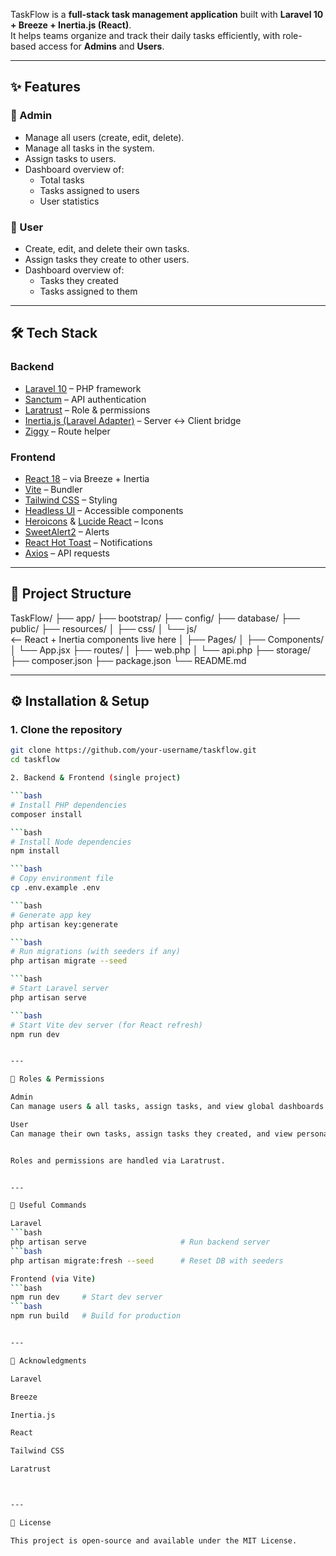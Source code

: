 
TaskFlow is a **full-stack task management application** built with **Laravel 10 + Breeze + Inertia.js (React)**.  
It helps teams organize and track their daily tasks efficiently, with role-based access for **Admins** and **Users**.

---

## ✨ Features

### 👑 Admin
- Manage all users (create, edit, delete).
- Manage all tasks in the system.
- Assign tasks to users.
- Dashboard overview of:
  - Total tasks
  - Tasks assigned to users
  - User statistics

### 👤 User
- Create, edit, and delete their own tasks.
- Assign tasks they create to other users.
- Dashboard overview of:
  - Tasks they created
  - Tasks assigned to them

---

## 🛠️ Tech Stack

### Backend
- [Laravel 10](https://laravel.com/) – PHP framework
- [Sanctum](https://laravel.com/docs/sanctum) – API authentication
- [Laratrust](https://github.com/santigarcor/laratrust) – Role & permissions
- [Inertia.js (Laravel Adapter)](https://inertiajs.com/) – Server ↔ Client bridge
- [Ziggy](https://github.com/tighten/ziggy) – Route helper

### Frontend
- [React 18](https://react.dev/) – via Breeze + Inertia
- [Vite](https://vitejs.dev/) – Bundler
- [Tailwind CSS](https://tailwindcss.com/) – Styling
- [Headless UI](https://headlessui.dev/) – Accessible components
- [Heroicons](https://heroicons.com/) & [Lucide React](https://lucide.dev/) – Icons
- [SweetAlert2](https://sweetalert2.github.io/) – Alerts
- [React Hot Toast](https://react-hot-toast.com/) – Notifications
- [Axios](https://axios-http.com/) – API requests

---

## 📂 Project Structure

TaskFlow/ 
├── app/ 
├── bootstrap/ 
├── config/ 
├── database/
├── public/
├── resources/ 
│   ├── css/ 
│   └── js/   
<-- React + Inertia components live here 
│       ├── Pages/ 
│       ├── Components/
│       └── App.jsx
├── routes/ 
│   ├── web.php 
│   └── api.php 
├── storage/ 
├── composer.json 
├── package.json 
└── README.md

---

## ⚙️ Installation & Setup

### 1. Clone the repository
```bash
git clone https://github.com/your-username/taskflow.git
cd taskflow

2. Backend & Frontend (single project)

```bash
# Install PHP dependencies
composer install

```bash
# Install Node dependencies
npm install

```bash
# Copy environment file
cp .env.example .env

```bash
# Generate app key
php artisan key:generate

```bash
# Run migrations (with seeders if any)
php artisan migrate --seed

```bash
# Start Laravel server
php artisan serve

```bash
# Start Vite dev server (for React refresh)
npm run dev


---

🔑 Roles & Permissions

Admin
Can manage users & all tasks, assign tasks, and view global dashboards.

User
Can manage their own tasks, assign tasks they created, and view personal dashboards.


Roles and permissions are handled via Laratrust.


---

📜 Useful Commands

Laravel
```bash
php artisan serve                     # Run backend server
```bash
php artisan migrate:fresh --seed      # Reset DB with seeders

Frontend (via Vite)
```bash
npm run dev     # Start dev server
```bash
npm run build   # Build for production


---

🤝 Acknowledgments

Laravel

Breeze

Inertia.js

React

Tailwind CSS

Laratrust



---

📄 License

This project is open-source and available under the MIT License.
